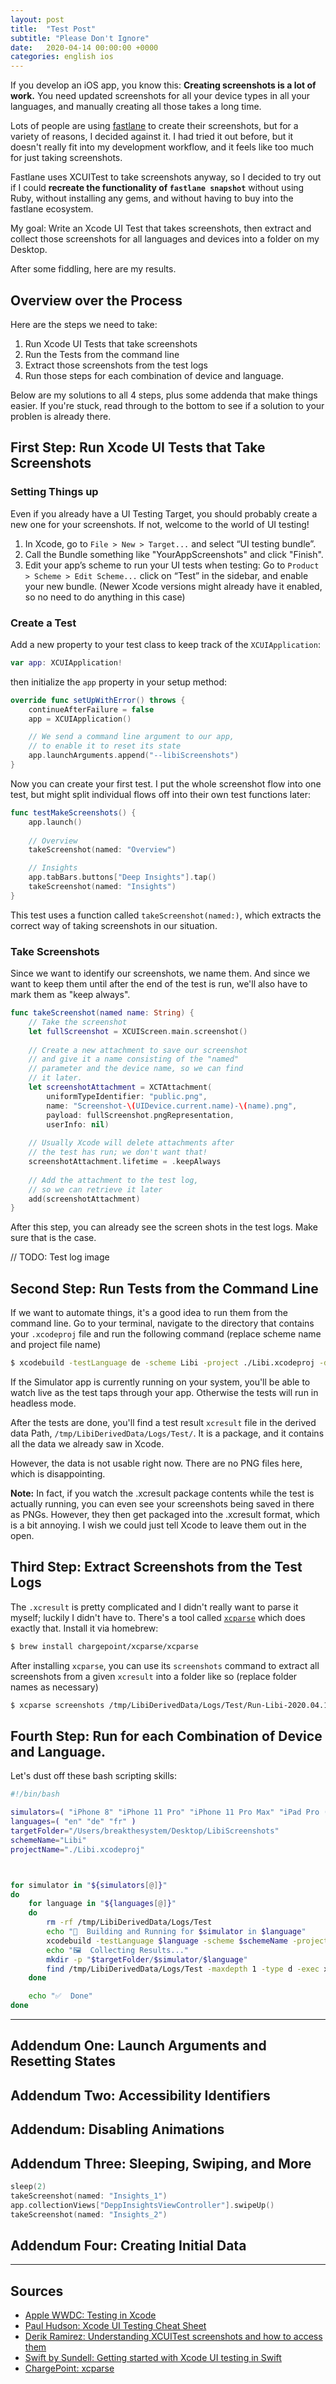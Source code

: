 ```yaml
---
layout: post
title:  "Test Post"
subtitle: "Please Don't Ignore"
date:   2020-04-14 00:00:00 +0000
categories: english ios
---
```


<p class="lead">If you develop an iOS app, you know this: <strong>Creating screenshots is a lot of work.</strong> You need updated screenshots for all your device types in all your languages, and manually creating all those takes a long time. </p>

Lots of people are using [fastlane](https://fastlane.tools) to create their screenshots, but for a variety of reasons, I decided against it. I had tried it out before, but it doesn't really fit into my development workflow, and it feels like too much for just taking screenshots.

Fastlane uses XCUITest to take screenshots anyway, so I decided to try out if I could **recreate the functionality of `fastlane snapshot`** without using Ruby, without installing any gems, and without having to buy into the fastlane ecosystem.

My goal: Write an Xcode UI Test that takes screenshots, then extract and collect those screenshots for all languages and devices into a folder on my Desktop.

After some fiddling, here are my results.

## Overview over the Process

Here are the steps we need to take:

1. Run Xcode UI Tests that take screenshots
1. Run the Tests from the command line
1. Extract those screenshots from the test logs
1. Run those steps for each combination of device and language.

Below are my solutions to all 4 steps, plus some addenda that make things easier. If you're stuck, read through to the bottom to see if a solution to your problen is already there. 

## First Step: Run Xcode UI Tests that Take Screenshots

### Setting Things up

Even if you already have a UI Testing Target, you should probably create a new one for your screenshots. If not, welcome to the world of UI testing! 

1. In Xcode, go to `File > New > Target...` and select “UI testing bundle”.
1. Call the Bundle something like "YourAppScreenshots" and click "Finish".
1. Edit your app’s scheme to run your UI tests when testing: Go to `Product > Scheme > Edit Scheme...` click on “Test” in the sidebar, and enable your new bundle. (Newer Xcode versions might already have it enabled, so no need to do anything in this case)

### Create a Test

Add a new property to your test class to keep track of the `XCUIApplication`:

```swift
var app: XCUIApplication!
```

then initialize the `app` property in your setup method:

```swift
override func setUpWithError() throws {
    continueAfterFailure = false
    app = XCUIApplication()

    // We send a command line argument to our app,
    // to enable it to reset its state
    app.launchArguments.append("--libiScreenshots")
}
```

Now you can create your first test. I put the whole screenshot flow into one test, but might split individual flows off into their own test functions later:

```swift
func testMakeScreenshots() {
    app.launch()
    
    // Overview
    takeScreenshot(named: "Overview")

    // Insights
    app.tabBars.buttons["Deep Insights"].tap()
    takeScreenshot(named: "Insights")
}
```

This test uses a function called `takeScreenshot(named:)`, which extracts the correct way of taking screenshots in our situation. 


### Take Screenshots

Since we want to identify our screenshots, we name them. And since we want to keep them until after the end of the test is run, we'll also have to mark them as "keep always".

```swift
func takeScreenshot(named name: String) {
    // Take the screenshot
    let fullScreenshot = XCUIScreen.main.screenshot()
    
    // Create a new attachment to save our screenshot
    // and give it a name consisting of the "named"
    // parameter and the device name, so we can find
    // it later.
    let screenshotAttachment = XCTAttachment(
        uniformTypeIdentifier: "public.png", 
        name: "Screenshot-\(UIDevice.current.name)-\(name).png",
        payload: fullScreenshot.pngRepresentation, 
        userInfo: nil)
        
    // Usually Xcode will delete attachments after 
    // the test has run; we don't want that!
    screenshotAttachment.lifetime = .keepAlways
    
    // Add the attachment to the test log, 
    // so we can retrieve it later
    add(screenshotAttachment)
}
```

After this step, you can already see the screen shots in the test logs. Make sure that is the case.

// TODO: Test log image

## Second Step: Run Tests from the Command Line

If we want to automate things, it's a good idea to run them from the command line. Go to your terminal, navigate to the directory that contains your `.xcodeproj` file and run the following command (replace scheme name and project file name)

```bash
$ xcodebuild -testLanguage de -scheme Libi -project ./Libi.xcodeproj -derivedDataPath '/tmp/LibiDerivedData/' -destination "platform=iOS Simulator,name=iPhone 11 Pro Max" build test
```

If the Simulator app is currently running on your system, you'll be able to watch live as the test taps through your app. Otherwise the tests will run in headless mode.

After the tests are done, you'll find a test result `xcresult` file in the derived data Path, `/tmp/LibiDerivedData/Logs/Test/`. It is a package, and it contains all the data we already saw in Xcode.

However, the data is not usable right now. There are no PNG files here, which is disappointing. 

<div class="alert alert-info" role="alert">
  <strong>Note:</strong> In fact, if you watch the .xcresult package contents while the test is actually running, you can even see your screenshots being saved in there as PNGs. However, they then get packaged into the .xcresult format, which is a bit annoying. I wish we could just tell Xcode to leave them out in the open.
</div>

## Third Step: Extract Screenshots from the Test Logs

The `.xcresult` is pretty complicated and I didn't really want to parse it myself; luckily I didn't have to. There's a tool called [`xcparse`](https://github.com/ChargePoint/xcparse) which does exactly that. Install it via homebrew:

```bash
$ brew install chargepoint/xcparse/xcparse
```

After installing `xcparse`, you can use its `screenshots` command to extract all screenshots from a given `xcresult` into a folder like so (replace folder names as necessary)

```bash
$ xcparse screenshots /tmp/LibiDerivedData/Logs/Test/Run-Libi-2020.04.13_13-06-03-+0200.xcresult "~/Desktop/LibiScreenshots/"
```

## Fourth Step: Run for each Combination of Device and Language.

Let's dust off these bash scripting skills:

```bash
#!/bin/bash

simulators=( "iPhone 8" "iPhone 11 Pro" "iPhone 11 Pro Max" "iPad Pro (12.9-inch) (3rd generation)", "iPad Pro (9.7-inch)" )
languages=( "en" "de" "fr" )
targetFolder="/Users/breakthesystem/Desktop/LibiScreenshots"
schemeName="Libi"
projectName="./Libi.xcodeproj"



for simulator in "${simulators[@]}"
do
    for language in "${languages[@]}"
    do
        rm -rf /tmp/LibiDerivedData/Logs/Test
        echo "📲  Building and Running for $simulator in $language"
        xcodebuild -testLanguage $language -scheme $schemeName -project $projectName -derivedDataPath '/tmp/LibiDerivedData/' -destination "platform=iOS Simulator,name=$simulator" build test
        echo "🖼  Collecting Results..."
        mkdir -p "$targetFolder/$simulator/$language"
        find /tmp/LibiDerivedData/Logs/Test -maxdepth 1 -type d -exec xcparse screenshots {} "$targetFolder/$simulator/$language" \;
    done

    echo "✅  Done"
done
```

----

## Addendum One: Launch Arguments and Resetting States

## Addendum Two: Accessibility Identifiers

## Addendum: Disabling Animations

## Addendum Three: Sleeping, Swiping, and More
```swift
sleep(2)
takeScreenshot(named: "Insights_1")
app.collectionViews["DeppInsightsViewController"].swipeUp()
takeScreenshot(named: "Insights_2")
```

## Addendum Four: Creating Initial Data

----

## Sources

- [Apple WWDC: Testing in Xcode](https://developer.apple.com/videos/play/wwdc2019/413/)
- [Paul Hudson: Xcode UI Testing Cheat Sheet](https://www.hackingwithswift.com/articles/148/xcode-ui-testing-cheat-sheet)
- [Derik Ramirez: Understanding XCUITest screenshots and how to access them](https://rderik.com/blog/understanding-xcuitest-screenshots-and-how-to-access-them/)
- [Swift by Sundell: Getting started with Xcode UI testing in Swift](https://www.swiftbysundell.com/articles/getting-started-with-xcode-ui-testing-in-swift/)
- [ChargePoint: xcparse](https://github.com/ChargePoint/xcparse)
